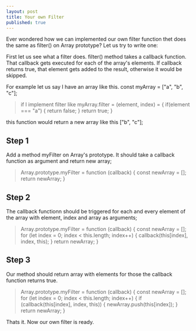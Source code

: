 ```yaml
---
layout: post
title: Your own Filter
published: true
---
```


Ever wondered how we can implemented our own filter function thet does the same as filter() on Array prototype? Let us try to write one:

First let us see what a filter does. filter() method takes a callback function. That callback gets executed for each of the array's elements. If callback returns true, that element gets added to the result, otherwise it would be skipped.

For example let us say I have an array like this.
const myArray = ["a", "b", "c"];

> if I implement filter like 
myArray.filter = (element, index) = {
	if(element === "a") {
    	return false;
    }
    return true;
}

this function would return a new array like this ["b", "c"];

## Step 1

Add a method myFilter on Array's prototype. It should take a callback function as argument and return new array;

> Array.prototype.myFilter = function (callback) {
	const newArray = [];
    return newArray;
    }
    
## Step 2
The callback functionn should be triggered for each and every element of the array with element, index and array as arguments;

> Array.prototype.myFilter = function (callback) {
	const newArray = [];
    for (let index = 0; index < this.length; index++) {
    	callback(this[index], index, this);
        }
    return newArray;
    }
    
## Step 3

Our method should return array with elements for those the callback function returns true.

> Array.prototype.myFilter = function (callback) {
	const newArray = [];
        for (let index = 0; index < this.length; index++) {
    	 if (callback(this[index], index, this)) {
         	newArray.push(this[index]);
         }
         return newArray;
        }
        
 Thats it. Now our own filter is ready.
